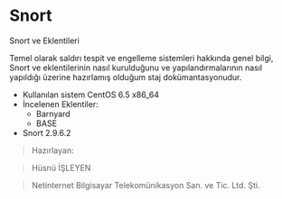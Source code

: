 Snort
=====

Snort ve Eklentileri 

Temel olarak saldırı tespit ve engelleme sistemleri hakkında genel bilgi, Snort ve eklentilerinin nasıl kurulduğunu ve yapılandırmalarının nasıl yapıldığı üzerine hazırlamış olduğum staj dokümantasyonudur.
 
 * Kullanılan sistem CentOS 6.5 x86_64
 * İncelenen Eklentiler:
    * Barnyard
    * BASE
 * Snort 2.9.6.2








> Hazırlayan: 

> Hüsnü İŞLEYEN

> Netinternet Bilgisayar Telekomünikasyon San. ve Tic. Ltd. Şti.
